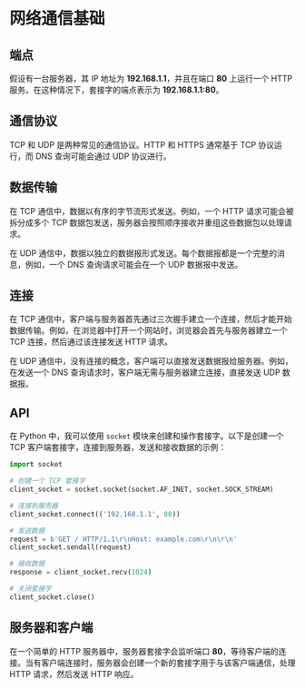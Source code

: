 # 网络通信基础

## 端点

假设有一台服务器，其 IP 地址为 **192.168.1.1**，并且在端口 **80** 上运行一个 HTTP 服务。在这种情况下，套接字的端点表示为 **192.168.1.1:80**。

## 通信协议

TCP 和 UDP 是两种常见的通信协议。HTTP 和 HTTPS 通常基于 TCP 协议运行，而 DNS 查询可能会通过 UDP 协议进行。

## 数据传输

在 TCP 通信中，数据以有序的字节流形式发送。例如，一个 HTTP 请求可能会被拆分成多个 TCP 数据包发送，服务器会按照顺序接收并重组这些数据包以处理请求。

在 UDP 通信中，数据以独立的数据报形式发送。每个数据报都是一个完整的消息，例如，一个 DNS 查询请求可能会在一个 UDP 数据报中发送。

## 连接

在 TCP 通信中，客户端与服务器首先通过三次握手建立一个连接，然后才能开始数据传输。例如，在浏览器中打开一个网站时，浏览器会首先与服务器建立一个 TCP 连接，然后通过该连接发送 HTTP 请求。

在 UDP 通信中，没有连接的概念，客户端可以直接发送数据报给服务器。例如，在发送一个 DNS 查询请求时，客户端无需与服务器建立连接，直接发送 UDP 数据报。

## API

在 Python 中，我可以使用 `socket` 模块来创建和操作套接字。以下是创建一个 TCP 客户端套接字，连接到服务器，发送和接收数据的示例：

```python
import socket

# 创建一个 TCP 套接字
client_socket = socket.socket(socket.AF_INET, socket.SOCK_STREAM)

# 连接到服务器
client_socket.connect(('192.168.1.1', 80))

# 发送数据
request = b'GET / HTTP/1.1\r\nHost: example.com\r\n\r\n'
client_socket.sendall(request)

# 接收数据
response = client_socket.recv(1024)

# 关闭套接字
client_socket.close()
```

## 服务器和客户端

在一个简单的 HTTP 服务器中，服务器套接字会监听端口 **80**，等待客户端的连接。当有客户端连接时，服务器会创建一个新的套接字用于与该客户端通信，处理 HTTP 请求，然后发送 HTTP 响应。

